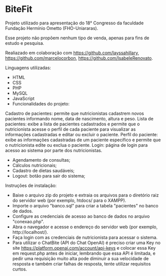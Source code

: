 # BiteFit
Projeto utilizado para apresentação do 18° Congresso da faculdade Fundação Hermínio Ometto (FHO-Uniararas).

Esse projeto não propõem nenhum tipo de venda, apenas para fins de estudo e pesquisa.

Realiazado em colaboração com https://github.com/layssahillary, https://github.com/marcelocorbon, https://github.com/IsabeleRenovato.

Linguagens utilizadas:

- HTML
- CSS
- PHP
- MySQL
- JavaScript
- Funcionalidades do projeto:

Cadastro de pacientes: permite que nutricionistas cadastrem novos pacientes informando nome, data de nascimento, altura e peso.
Lista de pacientes: exibe a lista de pacientes cadastrados e permite que o nutricionista acesse o perfil de cada paciente para visualizar as informações cadastradas e editar ou excluir o paciente.
Perfil do paciente: exibe as informações cadastradas de um paciente específico e permite que o nutricionista edite ou exclua o paciente.
Login: página de login para acesso ao sistema por parte dos nutricionistas.

- Agendamento de consultas;
- Cálculos nutricionais;
- Cadastro de dietas saudáveis;
- Logout: botão para sair do sistema;

  
Instruções de instalação:

- Baixe o arquivo zip do projeto e extraia os arquivos para o diretório raiz do servidor web (por exemplo, htdocs/ para o XAMPP).
- Importe o arquivo "banco.sql" para criar a tabela "pacientes" no banco de dados.
- Configure as credenciais de acesso ao banco de dados no arquivo "conexao.php".
- Abra o navegador e acesse o endereço do servidor web (por exemplo, http://localhost/).
- Faça login com as credenciais de nutricionista para acessar o sistema.
- Para utilizar o ChatBite (API do Chat OpenAI) é preciso criar uma Key no site https://platform.openai.com/account/api-keys e colocar essa Key em request.php antes de iniciar, lembrando que essa API é limitada, e pedir uma requisição muito alta pode diminuir a sua velocidade de resposta e também criar falhas de resposta, tente utilizar requisitos curtos.
